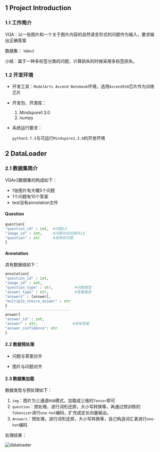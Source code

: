 ## 1 Project Introduction

### 1.1 工作简介

VQA：以一张图片和一个关于图片内容的自然语言形式的问题作为输入，要求输出正确答案

数据集： `VQAv2`

小结：属于一种多标签分类的问题，计算损失的时候采用多标签损失。



### 1.2 开发环境

+ 开发工具：`ModelArts Ascend Notebook`环境，选用`Ascend910`芯片作为训练芯片

+ 开发包、开源库：

  1. Mindspore1.3.0
  2. numpy

+ 系统运行要求：

  `python3.7.5`与可运行`Mindspore1.3.0`的开发环境



## 2 DataLoader

### 2.1 数据集简介

VQAv2数据集的构成如下：

- 1张图片有大概5个问题
- 1个问题有10个答案
- test没有annotation文件

#### Question

```python
question{
"question_id" : int,  #问题id
"image_id" : int,     #问题对应的图片id
"question" : str      #具体的问题
}
```

#### Annotation

具有数据结如下：

```python
annotation{
"question_id" : int,
"image_id" : int,
"question_type" : str,          #问题类型
"answer_type" : str,			#答案类型
"answers" : [answer],
"multiple_choice_answer" : str
}
------------------------------
answer{
"answer_id" : int,
"answer" : str,				   #具体答案
"answer_confidence": str
}
```

#### 2.2 数据预处理

+ 问题与答案对齐

+ 图片与问题对齐

#### 2.3 数据集加载

数据类型与预处理如下：

1. `img`：图片为三通道`RGB`模式，加载成三维的`Tensor`即可
2. `question`：预处理，进行词形还原，大小写转换等，再通过预训练的`Tokenizer`进行`one-hot`编码，扩充成定长向量输出。
3. `Answers`：预处理，进行词形还原，大小写转换等，自己构造词汇表进行`one-hot`编码

处理结果：

![dataloader](D:\Grade3\大三下\nlp\pro\report\dataloader.png)